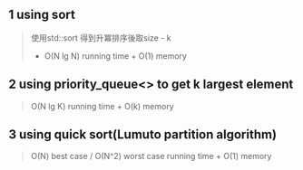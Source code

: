 ## 1 using sort
> 使用std::sort 得到升冪排序後取size - k
> * O(N lg N) running time + O(1) memory

## 2 using priority_queue<> to get k largest element
> O(N lg K) running time + O(k)  memory
>

## 3 using quick sort(Lumuto partition algorithm)
> O(N) best case / O(N^2) worst case running time + O(1) memory
> 